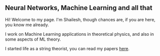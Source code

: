 ## Neural Networks, Machine Learning and all that

Hi! Welcome to my page. I'm Shailesh, though chances are, if you are here, you know me already.

I work on Machine Learning applications in theoretical physics, and also in some aspects of ML theory.

I started life as a string theorist, you can read my papers  <a href="https://inspirehep.net/authors/1065082">here</a>.
